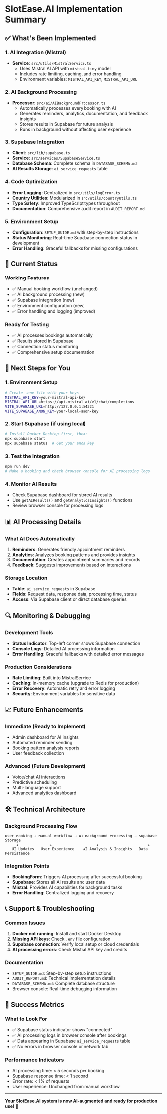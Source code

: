 # SlotEase.AI Implementation Summary

## ✅ What's Been Implemented

### 1. AI Integration (Mistral)
- **Service**: `src/utils/MistralService.ts`
  - Uses Mistral AI API with `mistral-tiny` model
  - Includes rate limiting, caching, and error handling
  - Environment variables: `MISTRAL_API_KEY`, `MISTRAL_API_URL`

### 2. AI Background Processing
- **Processor**: `src/ai/AIBackgroundProcessor.ts`
  - Automatically processes every booking with AI
  - Generates reminders, analytics, documentation, and feedback insights
  - Stores results in Supabase for future analysis
  - Runs in background without affecting user experience

### 3. Supabase Integration
- **Client**: `src/lib/supabase.ts`
- **Service**: `src/services/SupabaseService.ts`
- **Database Schema**: Complete schema in `DATABASE_SCHEMA.md`
- **AI Results Storage**: `ai_service_requests` table

### 4. Code Optimization
- **Error Logging**: Centralized in `src/utils/logError.ts`
- **Country Utilities**: Modularized in `src/utils/countryUtils.ts`
- **Type Safety**: Improved TypeScript types throughout
- **Documentation**: Comprehensive audit report in `AUDIT_REPORT.md`

### 5. Environment Setup
- **Configuration**: `SETUP_GUIDE.md` with step-by-step instructions
- **Status Monitoring**: Real-time Supabase connection status in development
- **Error Handling**: Graceful fallbacks for missing configurations

## 🔧 Current Status

### Working Features
- ✅ Manual booking workflow (unchanged)
- ✅ AI background processing (new)
- ✅ Supabase integration (new)
- ✅ Environment configuration (new)
- ✅ Error handling and logging (improved)

### Ready for Testing
- ✅ AI processes bookings automatically
- ✅ Results stored in Supabase
- ✅ Connection status monitoring
- ✅ Comprehensive setup documentation

## 🚀 Next Steps for You

### 1. Environment Setup
```bash
# Create .env file with your keys
MISTRAL_API_KEY=your-mistral-api-key
MISTRAL_API_URL=https://api.mistral.ai/v1/chat/completions
VITE_SUPABASE_URL=http://127.0.0.1:54321
VITE_SUPABASE_ANON_KEY=your-local-anon-key
```

### 2. Start Supabase (if using local)
```bash
# Install Docker Desktop first, then:
npx supabase start
npx supabase status  # Get your anon key
```

### 3. Test the Integration
```bash
npm run dev
# Make a booking and check browser console for AI processing logs
```

### 4. Monitor AI Results
- Check Supabase dashboard for stored AI results
- Use `getAIResults()` and `getAnalyticsInsights()` functions
- Review browser console for processing logs

## 📊 AI Processing Details

### What AI Does Automatically
1. **Reminders**: Generates friendly appointment reminders
2. **Analytics**: Analyzes booking patterns and provides insights
3. **Documentation**: Creates appointment summaries and records
4. **Feedback**: Suggests improvements based on interactions

### Storage Location
- **Table**: `ai_service_requests` in Supabase
- **Fields**: Request data, response data, processing time, status
- **Access**: Via Supabase client or direct database queries

## 🔍 Monitoring & Debugging

### Development Tools
- **Status Indicator**: Top-left corner shows Supabase connection
- **Console Logs**: Detailed AI processing information
- **Error Handling**: Graceful fallbacks with detailed error messages

### Production Considerations
- **Rate Limiting**: Built into MistralService
- **Caching**: In-memory cache (upgrade to Redis for production)
- **Error Recovery**: Automatic retry and error logging
- **Security**: Environment variables for sensitive data

## 📈 Future Enhancements

### Immediate (Ready to Implement)
- Admin dashboard for AI insights
- Automated reminder sending
- Booking pattern analysis reports
- User feedback collection

### Advanced (Future Development)
- Voice/chat AI interactions
- Predictive scheduling
- Multi-language support
- Advanced analytics dashboard

## 🛠️ Technical Architecture

### Background Processing Flow
```
User Booking → Manual Workflow → AI Background Processing → Supabase Storage
     ↓              ↓                    ↓                      ↓
   UI Updates   User Experience    AI Analysis & Insights   Data Persistence
```

### Integration Points
- **BookingForm**: Triggers AI processing after successful booking
- **Supabase**: Stores all AI results and user data
- **Mistral**: Provides AI capabilities for background tasks
- **Error Handling**: Centralized logging and recovery

## 📞 Support & Troubleshooting

### Common Issues
1. **Docker not running**: Install and start Docker Desktop
2. **Missing API keys**: Check `.env` file configuration
3. **Supabase connection**: Verify local setup or cloud credentials
4. **AI processing errors**: Check Mistral API key and credits

### Documentation
- `SETUP_GUIDE.md`: Step-by-step setup instructions
- `AUDIT_REPORT.md`: Technical implementation details
- `DATABASE_SCHEMA.md`: Complete database structure
- Browser console: Real-time debugging information

## 🎯 Success Metrics

### What to Look For
- ✅ Supabase status indicator shows "connected"
- ✅ AI processing logs in browser console after bookings
- ✅ Data appearing in Supabase `ai_service_requests` table
- ✅ No errors in browser console or network tab

### Performance Indicators
- AI processing time: < 5 seconds per booking
- Supabase response time: < 1 second
- Error rate: < 1% of requests
- User experience: Unchanged from manual workflow

---

**Your SlotEase.AI system is now AI-augmented and ready for production use!** 🚀 